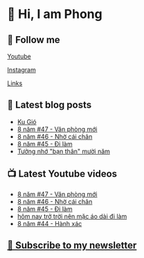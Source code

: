 # 👋 Hi, I am Phong

## 🔗 Follow me
[Youtube](https://www.youtube.com/@phongever "Youtube")

[Instagram](https://www.instagram.com/phongever "Instagram")

[Links](https://beacons.ai/phongever "Link")

## 📝 Latest blog posts

<!-- BLOG-POST-LIST:START -->
- [Ku Gió](https://phongever.substack.com/p/ku-gio)
- [8 năm #47 - Văn phòng mới](https://phongever.substack.com/p/8-nam-47-van-phong-moi)
- [8 năm #46 - Nhờ cái chân](https://phongever.substack.com/p/8-nam-46-nho-cai-chan)
- [8 năm #45 - Đi làm](https://phongever.substack.com/p/8-nam-45-i-lam)
- [Tưởng nhớ &quot;bạn thân&quot; mười năm](https://phongever.substack.com/p/tuong-nho-ban-than-muoi-nam)
<!-- BLOG-POST-LIST:END -->

## 📺 Latest Youtube videos

<!-- YOUTUBE-VIDEO-LIST:START -->
- [8 năm #47 - Văn phòng mới](https://www.youtube.com/watch?v=wE9FDpQnujY)
- [8 năm #46 - Nhờ cái chân](https://www.youtube.com/watch?v=O_bHQJD4THw)
- [8 năm #45 - Đi làm](https://www.youtube.com/watch?v=SHJR679h4Yc)
- [hôm nay trở trời nên mặc áo dài đi làm](https://www.youtube.com/watch?v=8K5Lekfwlt0)
- [8 năm #44 - Hành xác](https://www.youtube.com/watch?v=Hg3T1l6VpFs)
<!-- YOUTUBE-VIDEO-LIST:END -->

## [💌 Subscribe to my newsletter](https://phongever.substack.com/)
